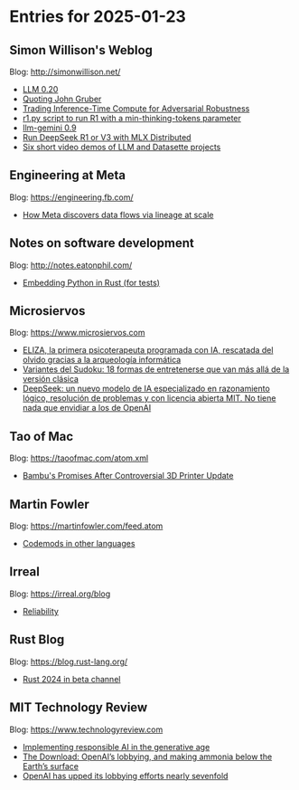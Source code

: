 # Entries for 2025-01-23
## Simon Willison's Weblog 
Blog: http://simonwillison.net/ 

- [LLM 0.20](https://simonwillison.net/2025/Jan/23/llm-020/#atom-everything)
- [Quoting John Gruber](https://simonwillison.net/2025/Jan/22/john-gruber/#atom-everything)
- [Trading Inference-Time Compute for Adversarial Robustness](https://simonwillison.net/2025/Jan/22/trading-inference-time-compute/#atom-everything)
- [r1.py script to run R1 with a min-thinking-tokens parameter](https://simonwillison.net/2025/Jan/22/r1py/#atom-everything)
- [llm-gemini 0.9](https://simonwillison.net/2025/Jan/22/llm-gemini/#atom-everything)
- [Run DeepSeek R1 or V3 with MLX Distributed](https://simonwillison.net/2025/Jan/22/mlx-distributed/#atom-everything)
- [Six short video demos of LLM and Datasette projects](https://simonwillison.net/2025/Jan/22/office-hours-demos/#atom-everything)
## Engineering at Meta 
Blog: https://engineering.fb.com/ 

- [How Meta discovers data flows via lineage at scale](https://engineering.fb.com/2025/01/22/security/how-meta-discovers-data-flows-via-lineage-at-scale/)
## Notes on software development 
Blog: http://notes.eatonphil.com/ 

- [Embedding Python in Rust (for tests)](http://notes.eatonphil.com/2025-01-22-embedding-python-rust-tests.html)
## Microsiervos 
Blog: https://www.microsiervos.com 

- [ELIZA, la primera psicoterapeuta programada con IA, rescatada del olvido gracias a la arqueología informática](https://www.microsiervos.com/archivo/ia/eliza-psicoterapeuta-ia-rescatada-arqueologia-informatica.html)
- [Variantes del Sudoku: 18 formas de entretenerse que van más allá de la versión clásica](https://www.microsiervos.com/archivo/puzzles-y-rubik/variantes-del-sudoku-para-entretenerse-y-crear.html)
- [DeepSeek: un nuevo modelo de IA especializado en razonamiento lógico, resolución de problemas y con licencia abierta MIT. No tiene nada que envidiar a los de OpenAI](https://www.microsiervos.com/archivo/ia/deepseek-nuevo-modelo-ia-razonamiento-logico-resolucion-problemas-licencia-abierta-mit.html)
## Tao of Mac 
Blog: https://taoofmac.com/atom.xml 

- [Bambu's Promises After Controversial 3D Printer Update](https://taoofmac.com/space/links/2025/01/22/0746)
## Martin Fowler 
Blog: https://martinfowler.com/feed.atom 

- [Codemods in other languages](https://martinfowler.com/articles/codemods-api-refactoring.html#CodemodsInOtherLanguages)
## Irreal 
Blog: https://irreal.org/blog 

- [Reliability](https://irreal.org/blog/?p=12733)
## Rust Blog 
Blog: https://blog.rust-lang.org/ 

- [Rust 2024 in beta channel](https://blog.rust-lang.org/2025/01/22/rust-2024-beta.html)
## MIT Technology Review 
Blog: https://www.technologyreview.com 

- [Implementing responsible AI in the generative age](https://www.technologyreview.com/2025/01/22/1110043/implementing-responsible-ai-in-the-generative-age/)
- [The Download: OpenAI’s lobbying, and making ammonia below the Earth’s surface](https://www.technologyreview.com/2025/01/22/1110416/the-download-openais-lobbying-and-making-ammonia-below-the-earths-surface/)
- [OpenAI has upped its lobbying efforts nearly sevenfold](https://www.technologyreview.com/2025/01/21/1110260/openai-ups-its-lobbying-efforts-nearly-seven-fold/)